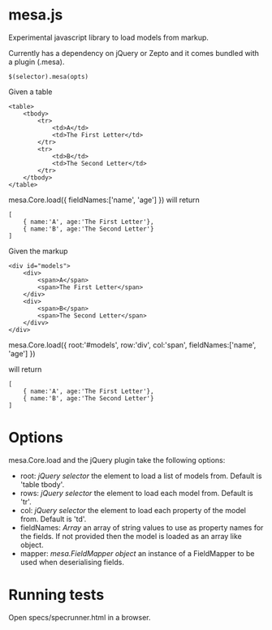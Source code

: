 # mesa.js

Experimental javascript library to load models from markup.

Currently has a dependency on jQuery or Zepto and it comes bundled with a plugin (.mesa).
	
	$(selector).mesa(opts)

Given a table
	
	<table>
		<tbody>
			<tr>
				<td>A</td>
				<td>The First Letter</td> 
			</tr>
			<tr>
				<td>B</td>
				<td>The Second Letter</td>
			</tr>
		</tbody>
	</table>

mesa.Core.load({ fieldNames:['name', 'age'] }) will return 
	
	[
		{ name:'A', age:'The First Letter'},
		{ name:'B', age:'The Second Letter'}
	]

Given the markup
	
	<div id="models">
		<div>
			<span>A</span>
			<span>The First Letter</span> 
		</div>
		<div>
			<span>B</span>
			<span>The Second Letter</span>
		</divv>
	</div>

mesa.Core.load({ 
	root:'#models',
	row:'div',
	col:'span',
	fieldNames:['name', 'age'] })

will return 
	
	[
		{ name:'A', age:'The First Letter'},
		{ name:'B', age:'The Second Letter'}
	]

# Options

mesa.Core.load and the jQuery plugin take the following options:

- root: *jQuery selector* the element to load a list of models from. Default is 'table tbody'.
- rows: *jQuery selector* the element to load each model from. Default is 'tr'.
- col: *jQuery selector* the element to load each property of the model from. Default is 'td'.
- fieldNames: *Array* an array of string values to use as property names for the fields. If not provided then the model is loaded as an array like object.
- mapper: *mesa.FieldMapper object* an instance of a FieldMapper to be used when deserialising fields.  

# Running tests

Open specs/specrunner.html in a browser.

